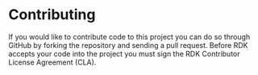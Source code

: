 # Contributing

If you would like to contribute code to this project you can do so through GitHub by forking the repository and sending a pull request. Before RDK accepts your code into the project you must sign the RDK Contributor License Agreement (CLA).



